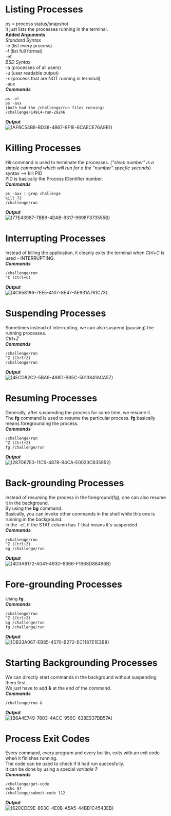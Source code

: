 # Listing Processes
ps = process status/snapshot <br>
It just lists the processes running in the terminal. <br>
**Added Arguments**<br>
*Standard Syntax*<br>
-e (list every process) <br>
-f (list full format) <br>
-ef<br>
*BSD Syntax*<br>
-a (processes of all users) <br>
-u (user readable output) <br>
-x (process that are NOT running in terminal) <br>
-aux <br>
***Commands***
```
ps -ef
ps -aux
(both had the /challenge/run files running)
/challenge/14914-run-29246
```
***Output***<br>
![{AFBC54B8-BD38-4B67-8F1E-6CAECE76A9B1}](https://github.com/user-attachments/assets/6b641d71-d91b-4b8c-b741-4c737244b4df)
 # Killing Processes
 *kill* command is used to terminate the processes.
 (*"sleep number" is a simple command which will run for a the "number" specfic seconds*) <br>
 syntax --> kill PID <br>
 PID is basically the Process IDentifier number. <br>
 ***Commands***
 ```
ps -aux | grep challenge
kill 73
/challenge/run
```
***Output***<br>
![{77E43987-7BB9-4DAB-9317-9698F373555B}](https://github.com/user-attachments/assets/6d0fd53b-1042-42ad-ab76-8188ca708190)

# Interrupting Processes 
Instead of killing the application, it cleanly exits the terminal when *Ctrl+C* is used - INTERRUPTING.
<br> ***Commands***
```
/challenge/run
^C (Ctrl+C)
```
***Output***<br>
![{4C658186-7EE5-4107-8E47-AE931A761C73}](https://github.com/user-attachments/assets/a5027fe0-686c-4afb-a071-7b24b8121900)

# Suspending Processes 
Sometimes instead of interrupting, we can also suspend (pausing) the running processes. <br>
*Ctrl+Z* <br>
***Commands***
```
/challenge/run
^Z (Ctrl+Z)
/challenge/run
```
***Output*** <br>
![{4ECD82C2-5BA9-498D-B85C-5013841ACA57}](https://github.com/user-attachments/assets/dc68de96-f64c-4876-866a-bd2e1da357e3)

# Resuming Processes 
Generally, after suspending the process for some time, we resume it.
<br> The **fg** command is used to resume the particular process. **fg** basically means foregrounding the process.
<br>***Commands***
```
/challenge/run
^Z (Ctrl+Z)
fg /challenge/run
```
***Output***<br>
![{287D67E3-11C5-4878-B4CA-E0023CB35952}](https://github.com/user-attachments/assets/eff022cf-cf26-4a14-94b7-a7aed3928b97)

# Back-grounding Processes
Instead of resuming the process in the foreground(fg), one can also resume it in the background. <br>
By using the **bg** command. <br>
Basically, you can invoke other commands in the shell while this one is running in the background.<br>
in the -ef, if the STAT column has *T* that means it's suspended.
<br>***Commands***
```
/challenge/run
^Z (Ctrl+Z)
bg /challenge/run
```
***Output***<br>
![{4D3A8172-A041-493D-8366-F1B68D88496B}](https://github.com/user-attachments/assets/e6638143-18bf-49af-8a93-a0ae528bf80e)

# Fore-grounding Processes
Using **fg**.
<br>***Commands***
```
/challenge/run
^Z (Ctrl+Z)
bg /challenge/run
fg /challenge/run
```
***Output***<br>
![{DB33A067-EB85-4570-B272-EC1187E1E3B8}](https://github.com/user-attachments/assets/b6c9282c-6d87-4299-9cbb-1b790f9f5989)

# Starting Backgrounding Processes
We can directly start commands in the background without suspending them first. <br>
We just have to add **&** at the end of the command.
<br>***Commands***
```
/challenge/run &
```
***Output***<br>
![{B6A4E749-7803-4ACC-956C-638E937BB57A}](https://github.com/user-attachments/assets/50b9b16c-0157-40f2-939d-69c864a4ff79)

# Process Exit Codes
Every command, every program and every builtin, exits with an exit code when it finishes running.
<br> The code can be used to check if it had run succesfully. 
<br> It can be done by using a special *variable **?***
<br>***Commands***
```
/challenge/get-code
echo $?
/challenge/submit-code 112
```
***Output***<br>
![{620CDE9E-863C-4E0B-A5A5-44BB1C4543EB}](https://github.com/user-attachments/assets/65f82ec0-0cf5-460f-90fb-bc793be80a2f)


